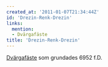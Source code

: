 ```yaml
---
created_at: '2011-01-07T21:34:44Z'
id: 'Drezin-Renk-Drezin'
links:
  mention:
  - Dvärgafäste
title: 'Drezin-Renk-Drezin'
---
```


[Dvärgafäste] som grundades 6952 f.D.

  [Dvärgafäste]: Dvärgafäste
